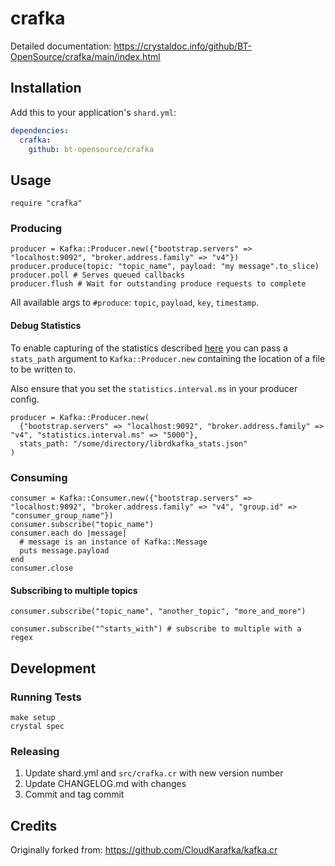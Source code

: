 # crafka

Detailed documentation: https://crystaldoc.info/github/BT-OpenSource/crafka/main/index.html

## Installation

Add this to your application's `shard.yml`:

```yaml
dependencies:
  crafka:
    github: bt-opensource/crafka
```

## Usage

```crystal
require "crafka"
```

### Producing
```crystal
producer = Kafka::Producer.new({"bootstrap.servers" => "localhost:9092", "broker.address.family" => "v4"})
producer.produce(topic: "topic_name", payload: "my message".to_slice)
producer.poll # Serves queued callbacks
producer.flush # Wait for outstanding produce requests to complete
```
All available args to `#produce`: `topic`, `payload`, `key`, `timestamp`.

#### Debug Statistics

To enable capturing of the statistics described [here](https://github.com/confluentinc/librdkafka/blob/master/STATISTICS.md) you can pass a `stats_path` argument to `Kafka::Producer.new` containing the location of a file to be written to.

Also ensure that you set the `statistics.interval.ms` in your producer config.

```crystal
producer = Kafka::Producer.new(
  {"bootstrap.servers" => "localhost:9092", "broker.address.family" => "v4", "statistics.interval.ms" => "5000"},
  stats_path: "/some/directory/librdkafka_stats.json"
)
```

### Consuming
```crystal
consumer = Kafka::Consumer.new({"bootstrap.servers" => "localhost:9092", "broker.address.family" => "v4", "group.id" => "consumer_group_name"})
consumer.subscribe("topic_name")
consumer.each do |message|
  # message is an instance of Kafka::Message
  puts message.payload
end
consumer.close
```

#### Subscribing to multiple topics
```crystal
consumer.subscribe("topic_name", "another_topic", "more_and_more")

consumer.subscribe("^starts_with") # subscribe to multiple with a regex
```

## Development

### Running Tests
```
make setup
crystal spec
```

### Releasing
1. Update shard.yml and `src/crafka.cr` with new version number
2. Update CHANGELOG.md with changes
3. Commit and tag commit

## Credits
Originally forked from: https://github.com/CloudKarafka/kafka.cr
